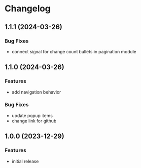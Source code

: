 # Changelog

## 1.1.1 (2024-03-26)

### Bug Fixes

* connect signal for change count bullets in pagination module

## 1.1.0 (2024-03-26)

### Features

* add navigation behavior

### Bug Fixes

* update popup items
* change link for github

## 1.0.0 (2023-12-29)

### Features

* initial release
